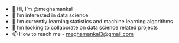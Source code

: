 - 👋 Hi, I’m @meghamankal
- 👀 I’m interested in data science
- 🌱 I’m currently learning statistics and machine learning algorithms
- 💞️ I’m looking to collaborate on data science related projects
- 📫 How to reach me - meghamankal3@gmail.com

<!---
meghamankal/meghamankal is a ✨ special ✨ repository because its `README.md` (this file) appears on your GitHub profile.
You can click the Preview link to take a look at your changes.
--->
